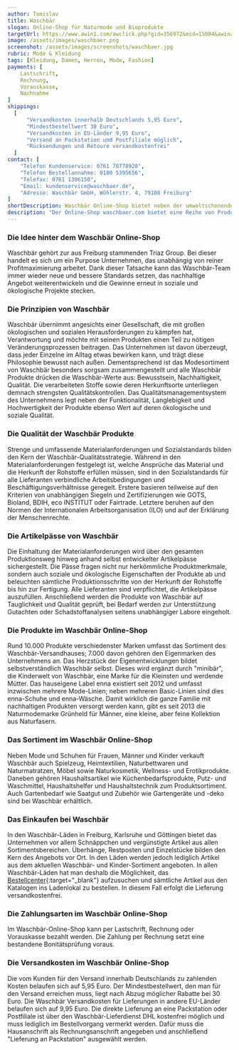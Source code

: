 ```yaml
---
author: Tomislav
title: Waschbär
slogan: Online-Shop für Naturmode und Bioprodukte
targetUrl: https://www.awin1.com/awclick.php?gid=356972&mid=15084&awinaffid=731132&linkid=2337498&clickref
image: /assets/images/waschbaer.png
screenshot: /assets/images/screenshots/waschbaer.jpg
rubric: Mode & Kleidung
tags: [Kleidung, Damen, Herren, Mode, Fashion]
payments: [
    Lastschrift,
    Rechnung,
    Vorauskasse,
    Nachnahme
]
shippings:
  [
      "Versandkosten innerhalb Deutschlands 5,95 Euro",
      "Mindestbestellwert 30 Euro",
      "Versandkosten in EU-Länder 9,95 Euro",
      "Versand an Packstation und Postfiliale möglich",
      "Rücksendungen und Retoure versandkostenfrei"
  ]
contact: [
    "Telefon Kundenservice: 0761 70778920", 
    "Telefon Bestellannahme: 0180 5395656",
    "Telefax: 0761 1306150",
    "Email: kundenservice@waschbaer.de",
    "Adresse: Waschbär GmbH, Wöhlerstr. 4, 79108 Freiburg"
]
shortDescription: Waschbär Online-Shop bietet neben der umweltschonenden Naturmode für die ganze Familie auch nachhaltige Produkte rund um das Wohnen und den Haushalt.
description: "Der Online-Shop waschbaer.com bietet eine Reihe von Produktkategorien für unterschiedliche Lebensbereiche: Naturmode und -schuhe sind hier ebenso zu finden wie Haushaltswaren und Naturkosmetik oder Heimtextilien, Möbel und Kinderspielzeug. Alle Produkte, die im Online-Shop angeboten werden, erfüllen die strengen Waschbär-Anforderungen in Sachen Umweltgerechtigkeit und Sozialverträglichkeit. Zur Verwirklichung seiner hochgesteckten Ziele arbeitet Waschbär mit einigen unabhängigen Organisationen und anerkannten Gütesiegeln zusammen."
---
```


### Die Idee hinter dem Waschbär Online-Shop

Waschbär gehört zur aus Freiburg stammenden Triaz Group. Bei dieser handelt es sich um ein Purpose Unternehmen, das unabhängig von reiner Profitmaximierung arbeitet. Dank dieser Tatsache kann das Waschbär-Team immer wieder neue und bessere Standards setzen, das nachhaltige Angebot weiterentwickeln und die Gewinne erneut in soziale und ökologische Projekte stecken.

### Die Prinzipien von Waschbär

Waschbär übernimmt angesichts einer Gesellschaft, die mit großen ökologischen und sozialen Herausforderungen zu kämpfen hat, Verantwortung und möchte mit seinen Produkten einen Teil zu nötigen Veränderungsprozessen beitragen. Das Unternehmen ist davon überzeugt, dass jeder Einzelne im Alltag etwas bewirken kann, und trägt diese Philosophie bewusst nach außen. Dementsprechend ist das Modesortiment von Waschbär besonders sorgsam zusammengestellt und alle Waschbär Produkte drücken die Waschbär-Werte aus: Bewusstsein, Nachhaltigkeit, Qualität. Die verarbeiteten Stoffe sowie deren Herkunftsorte unterliegen demnach strengsten Qualitätskontrollen. Das Qualitätsmanagementsystem des Unternehmens legt neben der Funktionalität, Langlebigkeit und Hochwertigkeit der Produkte ebenso Wert auf deren ökologische und soziale  Qualität.

### Die Qualität der Waschbär Produkte

Strenge und umfassende Materialanforderungen und Sozialstandards bilden den Kern der Waschbär-Qualitätsstrategie. Während in den Materialanforderungen festgelegt ist, welche Ansprüche das Material und die Herkunft der Rohstoffe erfüllen müssen, sind in den Sozialstandards für alle Lieferanten verbindliche Arbeitsbedingungen und Beschäftigungsverhältnisse geregelt. Erstere basieren teilweise auf den Kriterien von unabhängigen Siegeln und Zertifizierungen wie GOTS, Bioland, BDIH, eco INSTITUT oder Fairtrade. Letztere beruhen auf den Normen der Internationalen Arbeitsorganisation (ILO) und auf der Erklärung der Menschenrechte. 

### Die Artikelpässe von Waschbär

Die Einhaltung der Materialanforderungen wird über den gesamten Produktionsweg hinweg anhand selbst entwickelter Artikelpässe sichergestellt. Die Pässe fragen nicht nur herkömmliche Produktmerkmale, sondern auch soziale und ökologische Eigenschaften der Produkte ab und beleuchten sämtliche Produktionsschritte von der Herkunft der Rohstoffe bis hin zur Fertigung. Alle Lieferanten sind verpflichtet, die Artikelpässe auszufüllen. Anschließend werden die Produkte von Waschbär auf Tauglichkeit und Qualität geprüft, bei Bedarf werden zur Unterstützung Gutachten oder Schadstoffanalysen seitens unabhängiger Labore eingeholt.

### Die Produkte im Waschbär Online-Shop

Rund 10.000 Produkte verschiedenster Marken umfasst das Sortiment des Waschbär-Versandhauses; 7.000 davon gehören den Eigenmarken des Unternehmens an. Das Herzstück der Eigenentwicklungen bildet selbstverständlich Waschbär selbst. Dieses wird ergänzt durch "minibär", die Kinderwelt von Waschbär, eine Marke für die Kleinsten und werdende Mütter. Das hauseigene Label enna existiert seit 2012 und umfasst inzwischen mehrere Mode-Linien; neben mehreren Basic-Linien sind dies enna-Schuhe und enna-Wäsche. Damit wirklich die ganze Familie mit nachhaltigen Produkten versorgt werden kann, gibt es seit 2013 die Naturmodemarke Grünheld für Männer, eine kleine, aber feine Kollektion aus Naturfasern.

### Das Sortiment im Waschbär Online-Shop

Neben Mode und Schuhen für Frauen, Männer und Kinder verkauft Waschbär auch Spielzeug, Heimtextilien, Naturbettwaren und Naturmatratzen, Möbel sowie Naturkosmetik, Wellness- und Erotikprodukte. Daneben gehören Haushaltsartikel wie Küchenbedarfsprodukte, Putz- und Waschmittel, Haushaltshelfer und Haushaltstechnik zum Produktsortiment. Auch Gartenbedarf wie Saatgut und Zubehör wie Gartengeräte und -deko sind bei Waschbär erhältlich. 

### Das Einkaufen bei Waschbär

In den Waschbär-Läden in Freiburg, Karlsruhe und Göttingen bietet das Unternehmen vor allem Schnäppchen und vergünstigte Artikel aus allen Sortimentsbereichen. Überhänge, Restposten und Einzelstücke bilden den Kern des Angebots vor Ort. In den Läden werden jedoch lediglich Artikel aus dem aktuellen Waschbär- und Kinder-Sortiment angeboten. In allen Waschbär-Läden hat man deshalb die Möglichkeit, das [Bestellcenter](https://www.waschbaer.de/shop/ueber-uns/laeden){:target="_blank"} aufzusuchen und sämtliche Artikel aus den Katalogen ins Ladenlokal zu bestellen. In diesem Fall erfolgt die Lieferung versandkostenfrei.

### Die Zahlungsarten im Waschbär Online-Shop

Im Waschbär-Online-Shop kann per Lastschrift, Rechnung oder Vorauskasse bezahlt werden. Die Zahlung per Rechnung setzt eine bestandene Bonitätsprüfung voraus. 

### Die Versandkosten im Waschbär Online-Shop

Die vom Kunden für den Versand innerhalb Deutschlands zu zahlenden Kosten belaufen sich auf 5,95 Euro. Der Mindestbestellwert, den man für den Versand erreichen muss, liegt nach Abzug möglicher Rabatte bei 30 Euro. Die Waschbär Versandkosten für Lieferungen in andere EU-Länder belaufen sich auf 9,95 Euro. Die direkte Lieferung an eine Packstation oder Postfiliale ist über den Waschbär-Lieferdienst DHL kostenfrei möglich und muss lediglich im Bestellvorgang vermerkt werden. Dafür muss die Hausanschrift als Rechnungsanschrift angegeben und anschließend "Lieferung an Packstation" ausgewählt werden.
